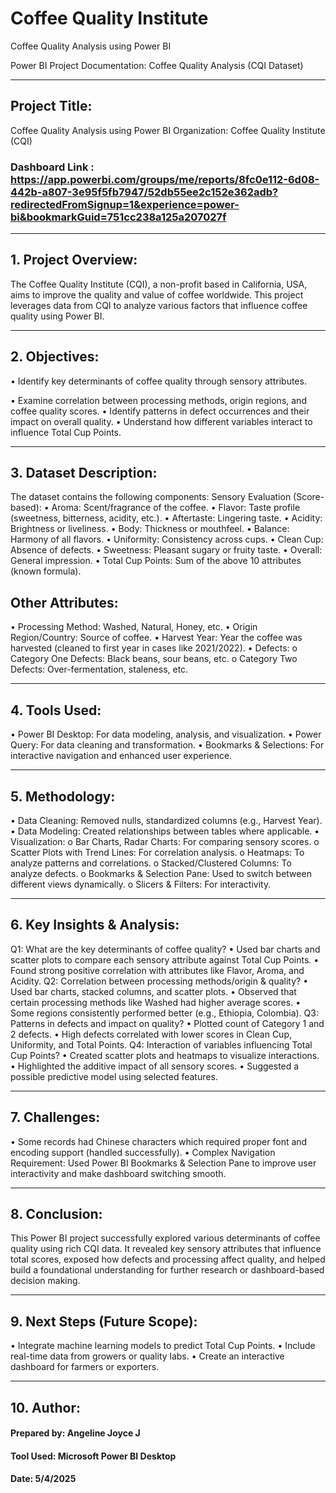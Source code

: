# Coffee Quality Institute
 Coffee Quality Analysis using Power BI

Power BI Project Documentation: Coffee Quality Analysis (CQI Dataset)
________________________________________
## Project Title:
Coffee Quality Analysis using Power BI
Organization: Coffee Quality Institute (CQI)

### Dashboard Link : https://app.powerbi.com/groups/me/reports/8fc0e112-6d08-442b-a807-3e95f5fb7947/52db55ee2c152e362adb?redirectedFromSignup=1&experience=power-bi&bookmarkGuid=751cc238a125a207027f
________________________________________
## 1. Project Overview:
The Coffee Quality Institute (CQI), a non-profit based in California, USA, aims to improve the quality and value of coffee worldwide. This project leverages data from CQI to analyze various factors that influence coffee quality using Power BI.
________________________________________
## 2. Objectives:
•	Identify key determinants of coffee quality through sensory attributes.

•	Examine correlation between processing methods, origin regions, and coffee quality scores.
•	Identify patterns in defect occurrences and their impact on overall quality.
•	Understand how different variables interact to influence Total Cup Points.
________________________________________
## 3. Dataset Description:
The dataset contains the following components:
Sensory Evaluation (Score-based):
•	Aroma: Scent/fragrance of the coffee.
•	Flavor: Taste profile (sweetness, bitterness, acidity, etc.).
•	Aftertaste: Lingering taste.
•	Acidity: Brightness or liveliness.
•	Body: Thickness or mouthfeel.
•	Balance: Harmony of all flavors.
•	Uniformity: Consistency across cups.
•	Clean Cup: Absence of defects.
•	Sweetness: Pleasant sugary or fruity taste.
•	Overall: General impression.
•	Total Cup Points: Sum of the above 10 attributes (known formula).
## Other Attributes:
•	Processing Method: Washed, Natural, Honey, etc.
•	Origin Region/Country: Source of coffee.
•	Harvest Year: Year the coffee was harvested (cleaned to first year in cases like 2021/2022).
•	Defects:
o	Category One Defects: Black beans, sour beans, etc.
o	Category Two Defects: Over-fermentation, staleness, etc.
________________________________________
## 4. Tools Used:
•	Power BI Desktop: For data modeling, analysis, and visualization.
•	Power Query: For data cleaning and transformation.
•	Bookmarks & Selections: For interactive navigation and enhanced user experience.
________________________________________
## 5. Methodology:
•	Data Cleaning: Removed nulls, standardized columns (e.g., Harvest Year).
•	Data Modeling: Created relationships between tables where applicable.
•	Visualization:
o	Bar Charts, Radar Charts: For comparing sensory scores.
o	Scatter Plots with Trend Lines: For correlation analysis.
o	Heatmaps: To analyze patterns and correlations.
o	Stacked/Clustered Columns: To analyze defects.
o	Bookmarks & Selection Pane: Used to switch between different views dynamically.
o	Slicers & Filters: For interactivity.
________________________________________
## 6. Key Insights & Analysis:
Q1: What are the key determinants of coffee quality?
•	Used bar charts and scatter plots to compare each sensory attribute against Total Cup Points.
•	Found strong positive correlation with attributes like Flavor, Aroma, and Acidity.
Q2: Correlation between processing methods/origin & quality?
•	Used bar charts, stacked columns, and scatter plots.
•	Observed that certain processing methods like Washed had higher average scores.
•	Some regions consistently performed better (e.g., Ethiopia, Colombia).
Q3: Patterns in defects and impact on quality?
•	Plotted count of Category 1 and 2 defects.
•	High defects correlated with lower scores in Clean Cup, Uniformity, and Total Points.
Q4: Interaction of variables influencing Total Cup Points?
•	Created scatter plots and heatmaps to visualize interactions.
•	Highlighted the additive impact of all sensory scores.
•	Suggested a possible predictive model using selected features.
________________________________________
## 7. Challenges:
•	Some records had Chinese characters which required proper font and encoding support (handled successfully).
•	Complex Navigation Requirement: Used Power BI Bookmarks & Selection Pane to improve user interactivity and make dashboard switching smooth.
________________________________________
## 8. Conclusion:
This Power BI project successfully explored various determinants of coffee quality using rich CQI data. It revealed key sensory attributes that influence total scores, exposed how defects and processing affect quality, and helped build a foundational understanding for further research or dashboard-based decision making.
________________________________________
## 9. Next Steps (Future Scope):
•	Integrate machine learning models to predict Total Cup Points.
•	Include real-time data from growers or quality labs.
•	Create an interactive dashboard for farmers or exporters.
________________________________________
## 10. Author:
#### Prepared by: Angeline Joyce J
#### Tool Used: Microsoft Power BI Desktop
#### Date: 5/4/2025

